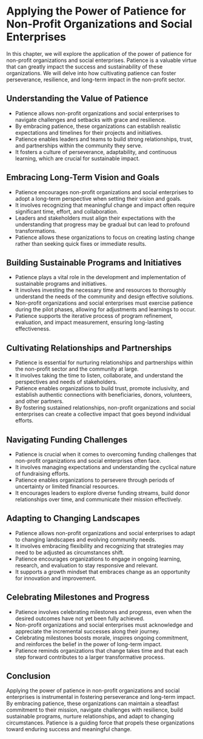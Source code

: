 Applying the Power of Patience for Non-Profit Organizations and Social Enterprises
===========================================================================================

In this chapter, we will explore the application of the power of patience for non-profit organizations and social enterprises. Patience is a valuable virtue that can greatly impact the success and sustainability of these organizations. We will delve into how cultivating patience can foster perseverance, resilience, and long-term impact in the non-profit sector.

**Understanding the Value of Patience**
---------------------------------------

* Patience allows non-profit organizations and social enterprises to navigate challenges and setbacks with grace and resilience.
* By embracing patience, these organizations can establish realistic expectations and timelines for their projects and initiatives.
* Patience enables leaders and teams to build strong relationships, trust, and partnerships within the community they serve.
* It fosters a culture of perseverance, adaptability, and continuous learning, which are crucial for sustainable impact.

**Embracing Long-Term Vision and Goals**
----------------------------------------

* Patience encourages non-profit organizations and social enterprises to adopt a long-term perspective when setting their vision and goals.
* It involves recognizing that meaningful change and impact often require significant time, effort, and collaboration.
* Leaders and stakeholders must align their expectations with the understanding that progress may be gradual but can lead to profound transformations.
* Patience allows these organizations to focus on creating lasting change rather than seeking quick fixes or immediate results.

**Building Sustainable Programs and Initiatives**
-------------------------------------------------

* Patience plays a vital role in the development and implementation of sustainable programs and initiatives.
* It involves investing the necessary time and resources to thoroughly understand the needs of the community and design effective solutions.
* Non-profit organizations and social enterprises must exercise patience during the pilot phases, allowing for adjustments and learnings to occur.
* Patience supports the iterative process of program refinement, evaluation, and impact measurement, ensuring long-lasting effectiveness.

**Cultivating Relationships and Partnerships**
----------------------------------------------

* Patience is essential for nurturing relationships and partnerships within the non-profit sector and the community at large.
* It involves taking the time to listen, collaborate, and understand the perspectives and needs of stakeholders.
* Patience enables organizations to build trust, promote inclusivity, and establish authentic connections with beneficiaries, donors, volunteers, and other partners.
* By fostering sustained relationships, non-profit organizations and social enterprises can create a collective impact that goes beyond individual efforts.

**Navigating Funding Challenges**
---------------------------------

* Patience is crucial when it comes to overcoming funding challenges that non-profit organizations and social enterprises often face.
* It involves managing expectations and understanding the cyclical nature of fundraising efforts.
* Patience enables organizations to persevere through periods of uncertainty or limited financial resources.
* It encourages leaders to explore diverse funding streams, build donor relationships over time, and communicate their mission effectively.

**Adapting to Changing Landscapes**
-----------------------------------

* Patience allows non-profit organizations and social enterprises to adapt to changing landscapes and evolving community needs.
* It involves embracing flexibility and recognizing that strategies may need to be adjusted as circumstances shift.
* Patience encourages organizations to engage in ongoing learning, research, and evaluation to stay responsive and relevant.
* It supports a growth mindset that embraces change as an opportunity for innovation and improvement.

**Celebrating Milestones and Progress**
---------------------------------------

* Patience involves celebrating milestones and progress, even when the desired outcomes have not yet been fully achieved.
* Non-profit organizations and social enterprises must acknowledge and appreciate the incremental successes along their journey.
* Celebrating milestones boosts morale, inspires ongoing commitment, and reinforces the belief in the power of long-term impact.
* Patience reminds organizations that change takes time and that each step forward contributes to a larger transformative process.

**Conclusion**
--------------

Applying the power of patience in non-profit organizations and social enterprises is instrumental in fostering perseverance and long-term impact. By embracing patience, these organizations can maintain a steadfast commitment to their mission, navigate challenges with resilience, build sustainable programs, nurture relationships, and adapt to changing circumstances. Patience is a guiding force that propels these organizations toward enduring success and meaningful change.
